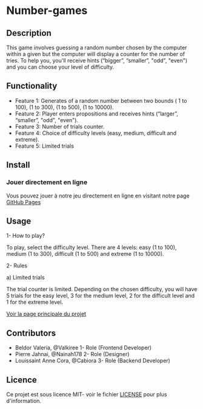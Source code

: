 # Number-games
 ## Description
 This game involves guessing a random number chosen by the computer within a given
 but the computer will display a counter for the number of tries. To help you, you'll receive hints (“bigger”, “smaller”, "odd", "even") and you can choose your level of difficulty.
 
 ## Functionality
 - Feature 1: Generates of a random number between two bounds ( 1 to 100), (1 to 300), (1 to 500), (1 to 10000).
 - Feature 2: Player enters propositions and receives hints (“larger”, “smaller”, "odd",     "even").
 - Feature 3: Number of trials counter.
 - Feature 4: Choice of difficulty levels (easy, medium, difficult and extreme).
 - Feature 5: Limited trials

 ## Install
   ### Jouer directement en ligne 
 Vous pouvez jouer à notre jeu directement en ligne en visitant notre page [GitHub Pages]()

 ## Usage
 1- How to play?
 
 To play, select the difficulty level. There are 4 levels: easy (1 to 100), medium (1 to 300), difficult (1 to 500) and extreme (1 to 10000).
 
 2- Rules
 
   a) Limited trials 
    
  The trial counter is limited. Depending on the chosen difficulty, you will have 5 trials for the easy level, 3 for the medium level, 2 for the difficult level and 1 for the extreme level.

[Voir la page principale du projet](https://cabiora.github.io/Number-games/)

 ## Contributors
 - Beldor Valeria, @Valkiree 1- Role (Frontend Developer)
 - Pierre Jahnai, @Nainah178 2- Role (Designer)
 - Louissaint Anne Cora, @Cabiora 3- Role (Backend Developer)
 
 ## Licence
 Ce projet est sous licence MIT- voir le fichier [LICENSE](LICENSE) pour plus d'information.
